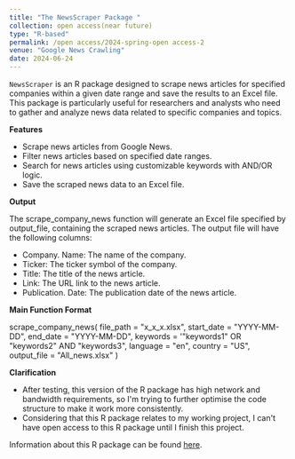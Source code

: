```yaml
---
title: "The NewsScraper Package "
collection: open access(near future)
type: "R-based"
permalink: /open access/2024-spring-open access-2
venue: "Google News Crawling"
date: 2024-06-24
---
```


`NewsScraper` is an R package designed to scrape news articles for specified companies within a given date range and save the results to an Excel file.   This package is particularly useful for researchers and analysts who need to gather and analyze news data related to specific companies and topics.

**Features**

- Scrape news articles from Google News.
- Filter news articles based on specified date ranges.
- Search for news articles using customizable keywords with AND/OR logic.
- Save the scraped news data to an Excel file.

**Output**

The scrape_company_news function will generate an Excel file specified by output_file, containing the scraped news articles.  The output file will have the following columns:

- Company. Name: The name of the company.
- Ticker: The ticker symbol of the company.
- Title: The title of the news article.
- Link: The URL link to the news article.
- Publication. Date: The publication date of the news article.

**Main Function Format**

scrape_company_news(
  file_path = "x_x_x.xlsx",
  start_date = "YYYY-MM-DD", 
  end_date = "YYYY-MM-DD",
  keywords = '"keywords1" OR "keywords2" AND "keywords3",
  language = "en",
  country = "US",
  output_file = "All_news.xlsx"
)


**Clarification**
- After testing, this version of the R package has high network and bandwidth requirements, so I'm trying to further optimise the code structure to make it work more consistently.
- Considering that this R package relates to my working project, I can't have open access to this R package until I finish this project.


Information about this R package can be found [here](https://github.com/LINGYUAN1201/genDynamic).
